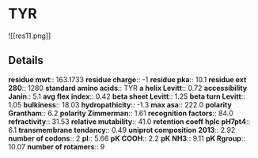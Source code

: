 # TYR
![[res11.png]]
## Details
**residue mwt**:: 163.1733
**residue charge**:: -1
**residue pka**:: 10.1
**residue ext 280**:: 1280
**standard amino acids**:: TYR
**a helix Levitt**:: 0.72
**accessibility Janin**:: 5.1
**avg flex index**:: 0.42
**beta sheet Levitt**:: 1.25
**beta turn Levitt**:: 1.05
**bulkiness**:: 18.03
**hydropathicity**:: -1.3
**max asa**:: 222.0
**polarity Grantham**:: 6.2
**polarity Zimmerman**:: 1.61
**recognition factors**:: 84.0
**refractivity**:: 31.53
**relative mutability**:: 41.0
**retention coeff hplc pH7pt4**:: 6.1
**transmembrane tendancy**:: 0.49
**uniprot composition 2013**:: 2.92
**number of codons**:: 2
**pI**:: 5.66
**pK COOH**:: 2.2
**pK NH3**:: 9.11
**pK Rgroup**:: 10.07
**number of rotamers**:: 9
